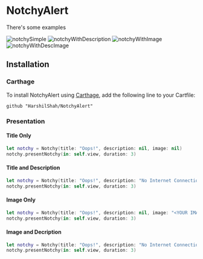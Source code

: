 # NotchyAlert
There's some examples

![notchySimple](notchySimple.gif)
![notchyWithDescription](notchyWithDescription.gif)
![notchyWithImage](notchyWithImage.gif)
![notchyWithDescImage](notchyWithDescImage.gif)

## Installation

### Carthage

To install NotchyAlert using [Carthage](https://github.com/Carthage/Carthage), add the following line to your Cartfile:

```
github "HarshilShah/NotchyAlert"
```

### Presentation

#### Title Only

```swift
let notchy = Notchy(title: "Oops!", description: nil, image: nil)
notchy.presentNotchy(in: self.view, duration: 3)
```

#### Title and Description

```swift
let notchy = Notchy(title: "Oops!", description: "No Internet Connection.", image: nil)
notchy.presentNotchy(in: self.view, duration: 3)
```

#### Image Only

```swift
let notchy = Notchy(title: "Oops!", description: nil, image: "<YOUR IMAGE>)
notchy.presentNotchy(in: self.view, duration: 3)
```

#### Image and Decription

```swift
let notchy = Notchy(title: "Oops!", description: "No Internet Connection.", image: "<YOUR IMAGE>)
notchy.presentNotchy(in: self.view, duration: 3)
```
